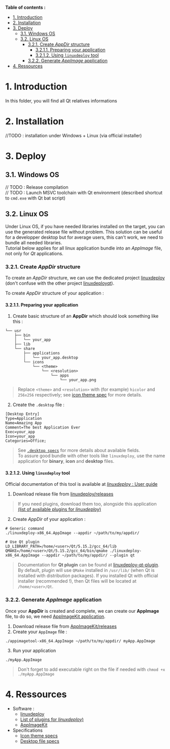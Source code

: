 **Table of contents :**
- [1. Introduction](#1-introduction)
- [2. Installation](#2-installation)
- [3. Deploy](#3-deploy)
  - [3.1. Windows OS](#31-windows-os)
  - [3.2. Linux OS](#32-linux-os)
    - [3.2.1. Create _AppDir_ structure](#321-create-appdir-structure)
      - [3.2.1.1. Preparing your application](#3211-preparing-your-application)
      - [3.2.1.2. Using `linuxdeploy` tool](#3212-using-linuxdeploy-tool)
    - [3.2.2. Generate _AppImage_ application](#322-generate-appimage-application)
- [4. Ressources](#4-ressources)

# 1. Introduction

In this folder, you will find all Qt relatives informations

# 2. Installation

//TODO : installation under Windows + Linux (via official installer)

# 3. Deploy

## 3.1. Windows OS

// TODO : Release compilation  
// TODO : Launch MSVC toolchain with Qt environment (described shortcut to `cmd.exe` with Qt bat script)

## 3.2. Linux OS

Under Linux OS, if you have needed libraries installed on the target, you can use the generated release file without problem. This solution can be useful for a developper desktop but for average users, this can't work, we need to bundle all needed libraries.  
Tutorial below applies for all linux application bundle into an _AppImage_ file, not only for _Qt_ applications.

### 3.2.1. Create _AppDir_ structure

To create an _AppDir_ structure, we can use the dedicated project [linuxdeploy](https://github.com/linuxdeploy/linuxdeploy) (don't confuse with the other project [linuxdeployqt](https://github.com/probonopd/linuxdeployqt)).  

To create _AppDir_ structure of your application :

#### 3.2.1.1. Preparing your application

1. Create basic structure of an **AppDir** which should look something like this :
```shell
└── usr
    ├── bin
    │   └── your_app
    ├── lib
    └── share
        ├── applications
        │   └── your_app.desktop
        └── icons
            └── <theme>
                └── <resolution> 
                    └── apps 
                        └── your_app.png
```
> Replace `<theme>` and `<resolution>` with (for example) `hicolor` and `256x256` respectively; see [icon theme spec](https://specifications.freedesktop.org/icon-theme-spec/icon-theme-spec-latest.html) for more details.

2. Create the `.desktop` file :
```shell
[Desktop Entry]
Type=Application
Name=Amazing App
Comment=The best Application Ever
Exec=your_app
Icon=your_app
Categories=Office;
```
> See [`.desktop specs`](https://specifications.freedesktop.org/desktop-entry-spec/desktop-entry-spec-latest.html) for more details about available fields.  
> To assure good bundle with other tools like `linuxdeploy`, use the name application for **binary**, **icon** and **desktop** files.

#### 3.2.1.2. Using `linuxdeploy` tool

Official documentation of this tool is available at [_linuxdeploy_ : User guide](https://docs.appimage.org/packaging-guide/from-source/linuxdeploy-user-guide.html)

1. Download release file from [linuxdeploy/releases](https://github.com/linuxdeploy/linuxdeploy/releases)
> If you need plugins, download them too, alongside this application [(list of available plugins for _linuxdeploy_)](https://github.com/linuxdeploy/awesome-linuxdeploy)

2. Create _AppDir_ of your application :
```shell
# Generic command
./linuxdeploy-x86_64.AppImage --appdir ~/path/to/my/appdir/

# Use Qt plugin
LD_LIBRARY_PATH=/home/<user>/Qt/5.15.2/gcc_64/lib QMAKE=/home/<user>/Qt/5.15.2/gcc_64/bin/qmake ./linuxdeploy-x86_64.AppImage --appdir ~/path/to/my/appdir/ --plugin qt
```
> Documentation for **Qt plugin** can be found at [linuxdeploy-qt-plugin](https://github.com/linuxdeploy/linuxdeploy-plugin-qt).  
> By default, plugin will use `QMake` installed in `/usr/lib/` (when Qt is installed with distribution packages). If you installed Qt with official installer (recommended !), then Qt files will be located at `/home/<user>/Qt`.

### 3.2.2. Generate _AppImage_ application

Once your **AppDir** is created and complete, we can create our **AppImage** file, to do so, we need [AppImageKit application](https://github.com/AppImage/AppImageKit).

1. Download release file from [AppImageKit/releases](https://github.com/AppImage/AppImageKit/releases) 
2. Create your `AppImage` file :
```shell
./appimagetool-x86_64.AppImage ~/path/to/my/appdir/ myApp.AppImage
```
3. Run your application
```shell
./myApp.AppImage
```
> Don't forget to add executable right on the file if needed with `chmod +x ./myApp.AppImage`

# 4. Ressources

- Software :
  - [linuxdeploy](https://github.com/linuxdeploy/linuxdeploy)
  - [List of plugins for _linuxdeploy_)](https://github.com/linuxdeploy/awesome-linuxdeploy)
  - [AppImageKit](https://github.com/AppImage/AppImageKit)
- Specifications
  - [Icon theme specs](https://specifications.freedesktop.org/icon-theme-spec/icon-theme-spec-latest.html)
  - [Desktop file specs](https://specifications.freedesktop.org/desktop-entry-spec/desktop-entry-spec-latest.html)